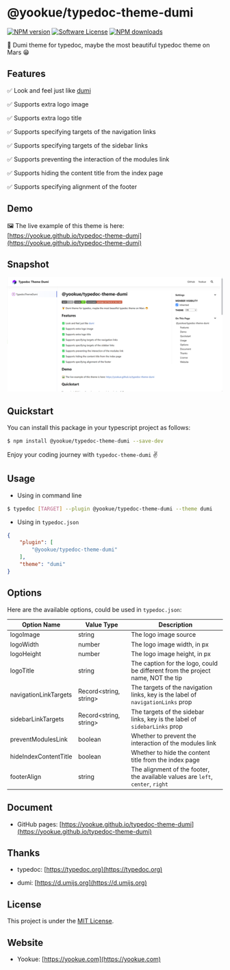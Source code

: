 # @yookue/typedoc-theme-dumi

[![NPM version](https://img.shields.io/npm/v/@yookue/typedoc-theme-dumi.svg?style=flat)](https://npmjs.org/package/@yookue/typedoc-theme-dumi)
[![Software License](https://img.shields.io/badge/license-MIT-brightgreen.svg?style=flat)](LICENSE.txt)
[![NPM downloads](http://img.shields.io/npm/dm/@yookue/typedoc-theme-dumi.svg?style=flat)](https://npmjs.org/package/@yookue/typedoc-theme-dumi)

🏅 Dumi theme for typedoc, maybe the most beautiful typedoc theme on Mars 😁

## Features

✅ Look and feel just like [dumi](https://v1.d.umijs.org)

✅ Supports extra logo image

✅ Supports extra logo title

✅ Supports specifying targets of the navigation links

✅ Supports specifying targets of the sidebar links

✅ Supports preventing the interaction of the modules link

✅ Supports hiding the content title from the index page

✅ Supports specifying alignment of the footer

## Demo

🖼️ The live example of this theme is here: [https://yookue.github.io/typedoc-theme-dumi](https://yookue.github.io/typedoc-theme-dumi)

## Snapshot

![snapshot](https://raw.githubusercontent.com/yookue/typedoc-theme-dumi/trunk/doc/snapshot.png)

## Quickstart

You can install this package in your typescript project as follows:

```bash
$ npm install @yookue/typedoc-theme-dumi --save-dev
```

Enjoy your coding journey with `typedoc-theme-dumi` ✌️

## Usage

- Using in command line

```bash
$ typedoc [TARGET] --plugin @yookue/typedoc-theme-dumi --theme dumi
```

- Using in `typedoc.json`

```json
{
    "plugin": [
        "@yookue/typedoc-theme-dumi"
    ],
    "theme": "dumi"
}
```

## Options

Here are the available options, could be used in `typedoc.json`:

| Option Name           | Value Type             | Description                                                                     |
|-----------------------|------------------------|---------------------------------------------------------------------------------|
| logoImage             | string                 | The logo image source                                                           |
| logoWidth             | number                 | The logo image width, in px                                                     |
| logoHeight            | number                 | The logo image height, in px                                                    |
| logoTitle             | string                 | The caption for the logo, could be different from the project name, NOT the tip |
| navigationLinkTargets | Record<string, string> | The targets of the navigation links, key is the label of `navigationLinks` prop |
| sidebarLinkTargets    | Record<string, string> | The targets of the sidebar links, key is the label of `sidebarLinks` prop       |
| preventModulesLink    | boolean                | Whether to prevent the interaction of the modules link                          |
| hideIndexContentTitle | boolean                | Whether to hide the content title from the index page                           |
| footerAlign           | string                 | The alignment of the footer, the available values are `left`, `center`, `right` |

## Document

- GitHub pages: [https://yookue.github.io/typedoc-theme-dumi](https://yookue.github.io/typedoc-theme-dumi)

## Thanks

- typedoc: [https://typedoc.org](https://typedoc.org)

- dumi: [https://d.umijs.org](https://d.umijs.org)

## License

This project is under the [MIT License](https://mit-license.org/).

## Website

- Yookue: [https://yookue.com](https://yookue.com)
